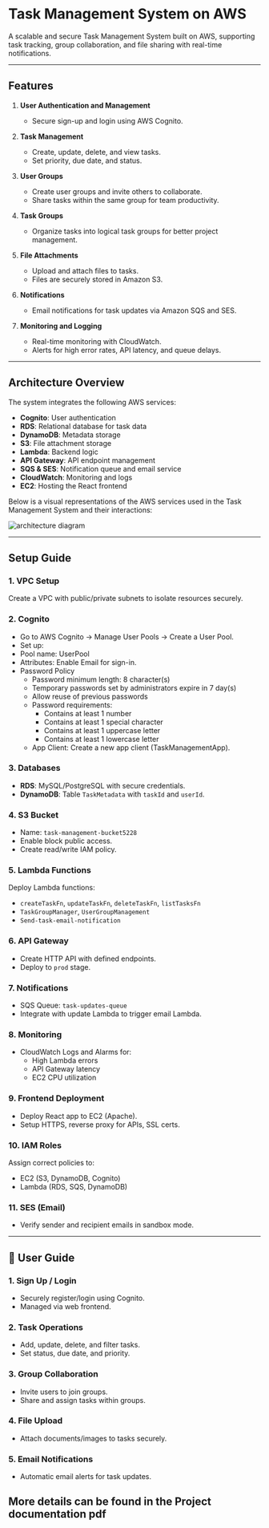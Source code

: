 # Task Management System on AWS

A scalable and secure Task Management System built on AWS, supporting task tracking, group collaboration, and file sharing with real-time notifications.

---

## Features

1. **User Authentication and Management**
   - Secure sign-up and login using AWS Cognito.

2. **Task Management**
   - Create, update, delete, and view tasks.
   - Set priority, due date, and status.

3. **User Groups**
   - Create user groups and invite others to collaborate.
   - Share tasks within the same group for team productivity.

4. **Task Groups**
   - Organize tasks into logical task groups for better project management.

5. **File Attachments**
   - Upload and attach files to tasks.
   - Files are securely stored in Amazon S3.

6. **Notifications**
   - Email notifications for task updates via Amazon SQS and SES.

7. **Monitoring and Logging**
   - Real-time monitoring with CloudWatch.
   - Alerts for high error rates, API latency, and queue delays.

---

## Architecture Overview

The system integrates the following AWS services:

- **Cognito**: User authentication
- **RDS**: Relational database for task data
- **DynamoDB**: Metadata storage
- **S3**: File attachment storage
- **Lambda**: Backend logic
- **API Gateway**: API endpoint management
- **SQS & SES**: Notification queue and email service
- **CloudWatch**: Monitoring and logs
- **EC2**: Hosting the React frontend

Below is a visual representations of the AWS services used in the Task Management System and their interactions:

![architecture diagram](https://github.com/user-attachments/assets/ad979339-571d-4288-9ae6-72af55936e6e)

---

## Setup Guide

### 1. VPC Setup
Create a VPC with public/private subnets to isolate resources securely.

### 2. Cognito
- Go to AWS Cognito → Manage User Pools → Create a User Pool.
- Set up:
 - Pool name: UserPool
 - Attributes: Enable Email for sign-in.
 - Password Policy
   - Password minimum length: 8 character(s)
   - Temporary passwords set by administrators expire in 7 day(s)
   - Allow reuse of previous passwords
   - Password requirements:
     - Contains at least 1 number
     - Contains at least 1 special character
     - Contains at least 1 uppercase letter
     - Contains at least 1 lowercase letter
   - App Client: Create a new app client (TaskManagementApp). 

### 3. Databases
- **RDS**: MySQL/PostgreSQL with secure credentials.
- **DynamoDB**: Table `TaskMetadata` with `taskId` and `userId`.

### 4. S3 Bucket
- Name: `task-management-bucket5228`
- Enable block public access.
- Create read/write IAM policy.

### 5. Lambda Functions
Deploy Lambda functions:
- `createTaskFn`, `updateTaskFn`, `deleteTaskFn`, `listTasksFn`
- `TaskGroupManager`, `UserGroupManagement`
- `Send-task-email-notification`

### 6. API Gateway
- Create HTTP API with defined endpoints.
- Deploy to `prod` stage.

### 7. Notifications
- SQS Queue: `task-updates-queue`
- Integrate with update Lambda to trigger email Lambda.

### 8. Monitoring
- CloudWatch Logs and Alarms for:
  - High Lambda errors
  - API Gateway latency
  - EC2 CPU utilization


### 9. Frontend Deployment
- Deploy React app to EC2 (Apache).
- Setup HTTPS, reverse proxy for APIs, SSL certs.

### 10. IAM Roles
Assign correct policies to:
- EC2 (S3, DynamoDB, Cognito)
- Lambda (RDS, SQS, DynamoDB)

### 11. SES (Email)
- Verify sender and recipient emails in sandbox mode.

---

## 👤 User Guide

### 1. Sign Up / Login
- Securely register/login using Cognito.
- Managed via web frontend.

### 2. Task Operations
- Add, update, delete, and filter tasks.
- Set status, due date, and priority.

### 3. Group Collaboration
- Invite users to join groups.
- Share and assign tasks within groups.

### 4. File Upload
- Attach documents/images to tasks securely.

### 5. Email Notifications
- Automatic email alerts for task updates.

More details can be found in the Project documentation pdf
---
